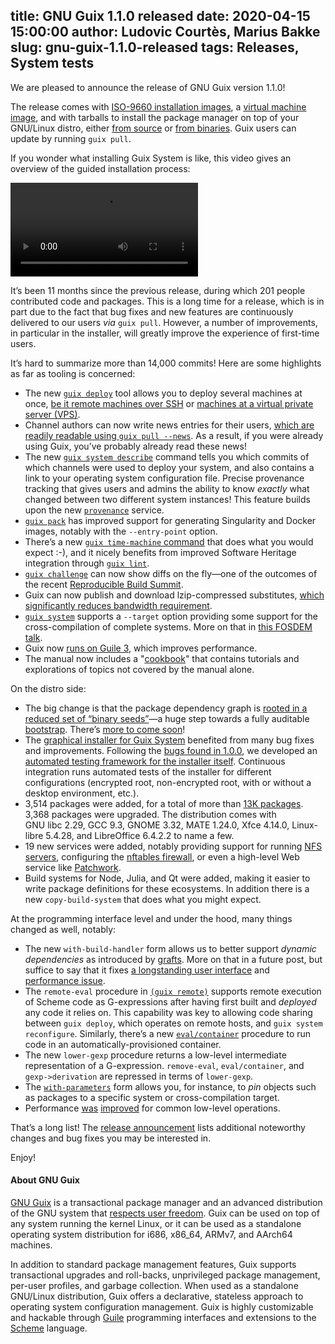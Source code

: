title: GNU Guix 1.1.0 released
date: 2020-04-15 15:00:00
author: Ludovic Courtès, Marius Bakke
slug: gnu-guix-1.1.0-released
tags: Releases, System tests
---
We are pleased to announce the release of GNU Guix version 1.1.0!

The release comes with [ISO-9660 installation
images](https://guix.gnu.org/manual/en/html_node/System-Installation.html),
a [virtual machine
image](https://guix.gnu.org/manual/en/html_node/Running-Guix-in-a-VM.html),
and with tarballs to install the package manager on top of your
GNU/Linux distro, either [from
source](https://guix.gnu.org/manual/en/html_node/Requirements.html) or
[from
binaries](https://guix.gnu.org/manual/en/html_node/Binary-Installation.html).
Guix users can update by running `guix pull`.

If you wonder what installing Guix System is like, this video gives an
overview of the guided installation process:

![Video of the system installation process.](https://guix.gnu.org/guix-videos/guix-system-install-1.1.0.webm)

It’s been 11 months since the previous release, during which 201 people
contributed code and packages.  This is a long time for a release, which
is in part due to the fact that bug fixes and new features are
continuously delivered to our users _via_ `guix pull`.  However, a
number of improvements, in particular in the installer, will greatly
improve the experience of first-time users.

It’s hard to summarize more than 14,000 commits!  Here are some
highlights as far as tooling is concerned:

  - The new [`guix
    deploy`](https://guix.gnu.org/manual/devel/en/html_node/Invoking-guix-deploy.html)
    tool allows you to deploy several machines at once, [be it remote
    machines over
    SSH](https://guix.gnu.org/blog/2019/towards-guix-for-devops/) or
    [machines at a virtual private server
    (VPS)](https://guix.gnu.org/blog/2019/managing-servers-with-gnu-guix-a-tutorial/).
  - Channel authors can now write news entries for their users, [which
    are readily readable using `guix pull
    --news`](https://guix.gnu.org/blog/2019/spreading-the-news/).  As a
    result, if you were already using Guix, you’ve probably already read
    these news!
  - The new [`guix system
    describe`](https://guix.gnu.org/manual/en/html_node/Invoking-guix-system.html)
    command tells you which commits of which channels were used to
    deploy your system, and also contains a link to your operating
    system configuration file.  Precise provenance tracking that gives
    users and admins the ability to know _exactly_ what changed between
    two different system instances!  This feature builds upon the new
    [`provenance`](https://guix.gnu.org/manual/en/html_node/Service-Reference.html#index-provenance_002dservice_002dtype) service.
  - [`guix
    pack`](https://guix.gnu.org/manual/en/html_node/Invoking-guix-pack.html)
    has improved support for generating Singularity and Docker images,
    notably with the `--entry-point` option.
  - There’s a new [`guix time-machine`
    command](https://guix.gnu.org/manual/en/html_node/Invoking-guix-time_002dmachine.html)
    that does what you would expect :-), and it nicely benefits from
    improved Software Heritage integration through [`guix
    lint`](https://guix.gnu.org/manual/en/html_node/Invoking-guix-lint.html).
  - [`guix
    challenge`](https://guix.gnu.org/manual/en/html_node/Invoking-guix-challenge.html)
    can now show diffs on the fly—one of the outcomes of the recent
    [Reproducible Build
    Summit](https://guix.gnu.org/blog/2019/reproducible-builds-summit-5th-edition/).
  - Guix can now publish and download lzip-compressed substitutes,
    [which significantly reduces bandwidth
    requirement](https://guix.gnu.org/blog/2019/substitutes-are-now-available-as-lzip/).
  - [`guix
    system`](https://guix.gnu.org/manual/en/html_node/Invoking-guix-system.html)
    supports a `--target` option providing some support for the
    cross-compilation of complete systems.  More on that in [this FOSDEM
    talk](https://fosdem.org/2020/schedule/event/ggaaattyp/).
  - Guix now [runs on
    Guile 3](https://guix.gnu.org/blog/2020/guile-3-and-guix/), which
    improves performance.
  - The manual now includes a
    "[cookbook](https://guix.gnu.org/cookbook/en/html_node/index.html)" that
    contains tutorials and explorations of topics not covered by the manual alone.

On the distro side:

  - The big change is that the package dependency graph is [rooted in a
    reduced set of “binary
    seeds”](https://guix.gnu.org/blog/2019/guix-reduces-bootstrap-seed-by-50/)—a
    huge step towards a fully auditable
    [bootstrap](https://guix.gnu.org/manual/en/html_node/Bootstrapping.html).
    There’s [more to come
    soon](https://fosdem.org/2020/schedule/event/gnumes/)!
  - The [graphical installer for Guix
    System](https://guix.gnu.org/manual/en/html_node/Guided-Graphical-Installation.html)
    benefited from many bug fixes and improvements.  Following the [bugs
    found in
    1.0.0](https://guix.gnu.org/blog/2019/gnu-guix-1.0.1-released/), we
    developed an [automated testing framework for the installer
    itself](https://issues.guix.gnu.org/issue/39729).  Continuous
    integration runs automated tests of the installer for different
    configurations (encrypted root, non-encrypted root, with or without
    a desktop environment, etc.).
  - 3,514 packages were added, for a total of more than [13K
    packages](https://guix.gnu.org/packages).  3,368 packages were
    upgraded.  The distribution comes with GNU libc 2.29, GCC 9.3,
    GNOME 3.32, MATE 1.24.0, Xfce 4.14.0, Linux-libre 5.4.28, and
    LibreOffice 6.4.2.2 to name a few.
  - 19 new services were added, notably providing support for running
    [NFS
    servers](https://guix.gnu.org/manual/devel/en/html_node/Network-File-System.html#index-nfs_002dservice_002dtype),
    configuring the [nftables
    firewall](https://guix.gnu.org/manual/devel/en/html_node/Networking-Services.html#index-nftables_002dservice_002dtype),
    or even a high-level Web service like
    [Patchwork](https://guix.gnu.org/manual/devel/en/html_node/Web-Services.html#index-patchwork_002dservice_002dtype).
  - Build systems for Node, Julia, and Qt were added, making it easier to
    write package definitions for these ecosystems.  In addition there is a
    new `copy-build-system` that does what you might expect.

At the programming interface level and under the hood, many things
changed as well, notably:

  - The new `with-build-handler` form allows us to better support
    _dynamic dependencies_ as introduced by
    [grafts](https://guix.gnu.org/manual/en/html_node/Security-Updates.html).
    More on that in a future post, but suffice to say that it fixes [a
    longstanding user
    interface](https://issues.guix.gnu.org/issue/28310) and [performance
    issue](https://issues.guix.gnu.org/issue/22990).
  - The `remote-eval` procedure in [`(guix
    remote)`](https://git.savannah.gnu.org/cgit/guix.git/tree/guix/remote.scm)
    supports remote execution of Scheme code as G-expressions after
    having first built and _deployed_ any code it relies on.  This
    capability was key to allowing code sharing between `guix deploy`,
    which operates on remote hosts, and `guix system reconfigure`.
    Similarly, there’s a new
    [`eval/container`](https://git.savannah.gnu.org/cgit/guix.git/tree/gnu/system/linux-container.scm#n226)
    procedure to run code in an automatically-provisioned container.
  - The new `lower-gexp` procedure returns a low-level intermediate
    representation of a G-expression.  `remove-eval`, `eval/container`,
    and `gexp->derivation` are repressed in terms of `lower-gexp`.
  - The
    [`with-parameters`](https://guix.gnu.org/manual/en/html_node/G_002dExpressions.html)
    form allows you, for instance, to _pin_ objects such as packages to a
    specific system or cross-compilation target.
  - Performance
    [was](https://lists.gnu.org/archive/html/guix-devel/2019-10/msg00350.html)
    [improved](https://lists.gnu.org/archive/html/guix-devel/2019-10/msg00650.html)
    for common low-level operations.

That’s a long list!  The [release announcement](XXX) lists additional
noteworthy changes and bug fixes you may be interested in.

Enjoy!

#### About GNU Guix

[GNU Guix](https://guix.gnu.org) is a transactional package
manager and an advanced distribution of the GNU system that [respects
user
freedom](https://www.gnu.org/distros/free-system-distribution-guidelines.html).
Guix can be used on top of any system running the kernel Linux, or it
can be used as a standalone operating system distribution for i686,
x86_64, ARMv7, and AArch64 machines.

In addition to standard package management features, Guix supports
transactional upgrades and roll-backs, unprivileged package management,
per-user profiles, and garbage collection.  When used as a standalone
GNU/Linux distribution, Guix offers a declarative, stateless approach to
operating system configuration management.  Guix is highly customizable
and hackable through [Guile](https://www.gnu.org/software/guile)
programming interfaces and extensions to the
[Scheme](http://schemers.org) language.
